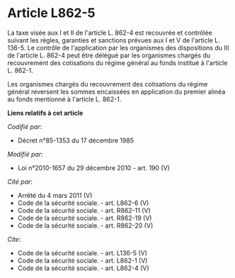 # Article L862-5

La taxe visée aux I et II de l'article L. 862-4 est recouvrée et contrôlée suivant les règles, garanties et sanctions prévues
aux I et V de l'article L. 136-5. Le contrôle de l'application par les organismes des dispositions du III de l'article L.
862-4 peut être délégué par les organismes chargés du recouvrement des cotisations du régime général au fonds institué à
l'article L. 862-1. 

Les organismes chargés du recouvrement des cotisations du régime général reversent les sommes encaissées en application du
premier alinéa au fonds mentionné à l'article L. 862-1.

**Liens relatifs à cet article**

_Codifié par_:

  - Décret n°85-1353 du 17 décembre 1985

_Modifié par_:

  - Loi n°2010-1657 du 29 décembre 2010 - art. 190 (V)

_Cité par_:

  - Arrêté du 4 mars 2011 (V)
  - Code de la sécurité sociale. - art. L862-6 (V)
  - Code de la sécurité sociale. - art. R862-11 (V)
  - Code de la sécurité sociale. - art. R862-19 (V)
  - Code de la sécurité sociale. - art. R862-20 (V)

_Cite_:

  - Code de la sécurité sociale. - art. L136-5 (V)
  - Code de la sécurité sociale. - art. L862-1 (V)
  - Code de la sécurité sociale. - art. L862-4 (V)
